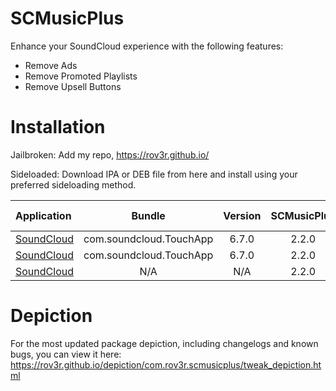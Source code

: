 # SCMusicPlus
Enhance your SoundCloud experience with the following features:
- Remove Ads
- Remove Promoted Playlists
- Remove Upsell Buttons

# Installation
Jailbroken: Add my repo, https://rov3r.github.io/

Sideloaded: Download IPA or DEB file from here and install using your preferred sideloading method.

| Application | Bundle | Version | SCMusicPlus | File Type |
| :--- |:---:|:---:|:---:|:---:|
| [SoundCloud](https://rov3r.github.io/depiction/com.rov3r.scmusicplus/soundcloud_6.7.0_SCMusicPlus_2.2.0.ipa) | com.soundcloud.TouchApp | 6.7.0 | 2.2.0 | IPA |
| [SoundCloud](https://rov3r.github.io/depiction/com.rov3r.scmusicplus/soundcloud_6.7.0_SCMusicPlus_2.2.0.zip) | com.soundcloud.TouchApp | 6.7.0 | 2.2.0 | ZIP |
| [SoundCloud](https://rov3r.github.io/deb/com.rov3r.scmusicplus_2.2.0_iphoneos-arm.deb) | N/A | N/A | 2.2.0 | DEB |

# Depiction
For the most updated package depiction, including changelogs and known bugs, you can view it here: https://rov3r.github.io/depiction/com.rov3r.scmusicplus/tweak_depiction.html
